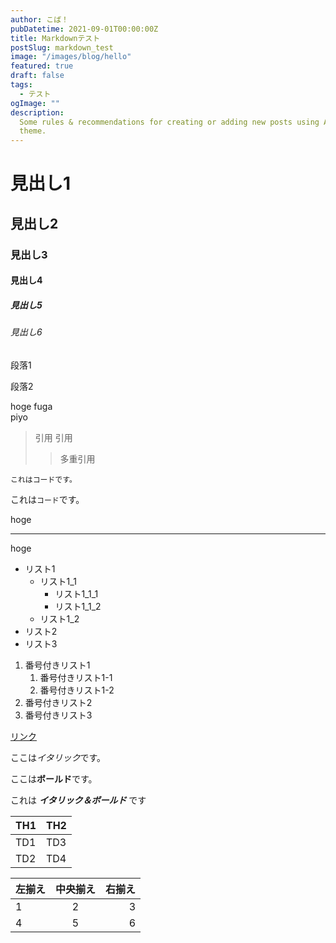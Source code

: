 ```yaml
---
author: こば！
pubDatetime: 2021-09-01T00:00:00Z
title: Markdownテスト
postSlug: markdown_test
image: "/images/blog/hello"
featured: true
draft: false
tags:
  - テスト
ogImage: ""
description:
  Some rules & recommendations for creating or adding new posts using AstroPaper
  theme.
---
```


# 見出し1

## 見出し2

### 見出し3

#### 見出し4

##### 見出し5

###### 見出し6

段落1

段落2

hoge
fuga  
piyo

> 引用
> 引用
>> 多重引用

```
これはコードです。
```

これは`コード`です。

hoge
***
hoge

- リスト1
  - リスト1_1
    - リスト1_1_1
    - リスト1_1_2
  - リスト1_2
- リスト2
- リスト3

1. 番号付きリスト1
    1. 番号付きリスト1-1
    2. 番号付きリスト1-2
2. 番号付きリスト2
3. 番号付きリスト3

[リンク](https://www.google.co.jp/)

ここは*イタリック*です。

ここは**ボールド**です。

これは ***イタリック＆ボールド*** です

| TH1 | TH2 |
----|----
| TD1 | TD3 |
| TD2 | TD4 |

| 左揃え | 中央揃え | 右揃え |
|:---|:---:|---:|
|1 |2 |3 |
|4 |5 |6 |
